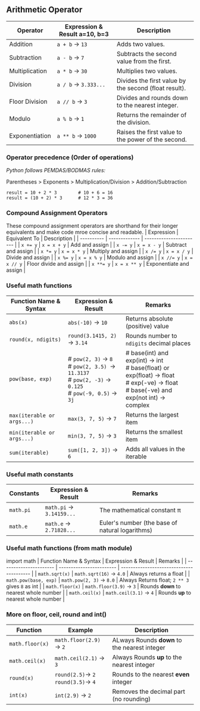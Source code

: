 ## Arithmetic Operator
| Operator       | Expression  & Result a=10, b=3 | Description                                           |
| -------------- | -------------------- | ----------------------------------------------------- |
| Addition       | `a + b` → `13`       | Adds two values.                                      |
| Subtraction    | `a - b` → `7`        | Subtracts the second value from the first.            |
| Multiplication | `a * b` → `30`       | Multiplies two values.                                |
| Division       | `a / b` → `3.333...` | Divides the first value by the second (float result). |
| Floor Division | `a // b` → `3`       | Divides and rounds down to the nearest integer.       |
| Modulo         | `a % b` → `1`        | Returns the remainder of the division.                |
| Exponentiation | `a ** b` → `1000`    | Raises the first value to the power of the second.    |


### Operator precedence (Order of operations)

*Python follows PEMDAS/BODMAS rules:*

Parentheses > Exponents > Multiplication/Division > Addition/Subtraction

```
result = 10 + 2 * 3        # 10 + 6 = 16
result = (10 + 2) * 3      # 12 * 3 = 36
```
### Compound Assignment Operators

These compound assignment operators are shorthand for their longer equivalents and make code mroe concise and readable.
| Expression | Equivalent To | Description             |
| ---------- | ------------- | ----------------------- |
| `x += y`   | `x = x + y`   | Add and assign          |
| `x -= y`   | `x = x - y`   | Subtract and assign     |
| `x *= y`   | `x = x * y`   | Multiply and assign     |
| `x /= y`   | `x = x / y`   | Divide and assign       |
| `x %= y`   | `x = x % y`   | Modulo and assign       |
| `x //= y`  | `x = x // y`  | Floor divide and assign |
| `x **= y`  | `x = x ** y`  | Exponentiate and assign |


### Useful math functions

| Function Name & Syntax     | Expression & Result         | Remarks                                             |
| -------------------------- | --------------------------- | --------------------------------------------------- |
| `abs(x)`                   | `abs(-10)` → `10`           | Returns absolute (positive) value                   |
| `round(x, ndigits)`        | `round(3.1415, 2)` → `3.14` | Rounds number to `ndigits` decimal places           |
| `pow(base, exp)`           | # `pow(2, 3)` → `8` <br> # `pow(2, 3.5) `→ `11.3137` <br> #  `pow(2, -3)` → `0.125` <br>  # `pow(-9, 0.5)` → `3j`         | # base(int) and exp(int) → int <br>  # base(float) or exp(float) →  float <br> # exp(-ve) →  float <br> # base(-ve) and exp(not int) → complex  |
| `max(iterable or args...)` | `max(3, 7, 5)` → `7`        | Returns the largest item                            |
| `min(iterable or args...)` | `min(3, 7, 5)` → `3`        | Returns the smallest item                           |
| `sum(iterable)`            | `sum([1, 2, 3])` → `6`      | Adds all values in the iterable                     |

### Useful math constants

| Constants     | Expression & Result         | Remarks                                             |
| -------------------------- | --------------------------- | --------------------------------------------------- |
| `math.pi`                  | `math.pi` → `3.14159...`    | The mathematical constant π                         |
| `math.e`                   | `math.e` → `2.71828...`     | Euler's number (the base of natural logarithms)     |



### Useful math functions (from math module)

import math
| Function Name & Syntax | Expression & Result      | Remarks                                  |
| ---------------------- | ------------------------ | ---------------------------------------- |
| `math.sqrt(x)`         | `math.sqrt(16)` → `4.0`  | Always returns a float                   |
| `math.pow(base, exp)`  | `math.pow(2, 3)` → `8.0` | Always Returns float; `2 ** 3` gives `8` as int |
| `math.floor(x)`        | `math.floor(3.9)` → `3`  | Rounds **down** to nearest whole number  |
| `math.ceil(x)`         | `math.ceil(3.1)` → `4`   | Rounds **up** to nearest whole number    |


### More on floor, ceil, round and int()
| Function        | Example                 | Description                            |
| --------------- | ----------------------- | -------------------------------------- |
| `math.floor(x)` | `math.floor(2.9)` → `2` | ALways Rounds **down** to the nearest integer |
| `math.ceil(x)`  | `math.ceil(2.1)` → `3`  | Always Rounds **up** to the nearest integer   |
| `round(x)`      | `round(2.5)`→ `2` <br> `round(3.5)`→ `4 `     | Rounds to the nearest **even** integer |
| `int(x)`        | `int(2.9)` → `2`        | Removes the decimal part (no rounding) |
